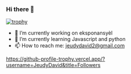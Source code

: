 ### Hi there 👋
[![trophy](https://github-profile-trophy.vercel.app/?username=JeudyDavid)](https://github.com/ryo-ma/github-profile-trophy)





- 🔭 I’m currently working on eksponansyèl
- 🌱 I’m currently learning Javascript and python
- 📫 How to reach me: jeudydavid2@gmail.com

https://github-profile-trophy.vercel.app/?username=JeudyDavid&title=Followers

